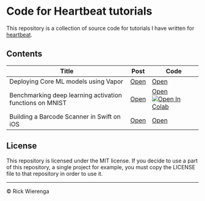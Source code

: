 # Code for Heartbeat tutorials

This repository is a collection of source code for tutorials I have written for [heartbeat](https://heartbeat.fritz.ai).

## Contents
Title | Post | Code
-|-|-
Deploying Core ML models using Vapor | [Open](https://heartbeat.fritz.ai/deploying-core-ml-models-using-vapor-c562a70b1371) | [Open](https://github.com/rickwierenga/heartbeat-tutorials/tree/master/CoreML-API)
Benchmarking deep learning activation functions on MNIST | [Open](https://heartbeat.fritz.ai/benchmarking-deep-learning-activation-functions-on-mnist-3d174e729735) | [Open](https://github.com/rickwierenga/heartbeat-tutorials/tree/master/BenchmarkingActivations) [![Open In Colab](https://colab.research.google.com/assets/colab-badge.svg)](https://colab.research.google.com/github/rickwierenga/heartbeat-tutorials/blob/master/BenchmarkingActivations/Benchmarking%20Activation%20Functions.ipynb)
Building a Barcode Scanner in Swift on iOS | [Open](https://heartbeat.fritz.ai/building-a-barcode-scanner-in-swift-on-ios-9ad550e8f78b) | [Open](https://github.com/rickwierenga/heartbeat-tutorials/tree/master/BarcodeScanner)

## License
This repository is licensed under the MIT license. If you decide to use a part of this repository, a single project for example, you must copy the LICENSE file to that repository in order to use it.

---
&copy; Rick Wierenga
